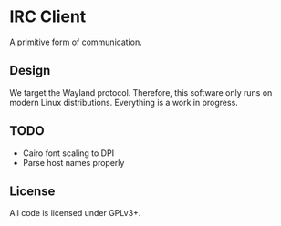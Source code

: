 # IRC Client

A primitive form of communication.

## Design

We target the Wayland protocol. Therefore, this software only runs on modern
Linux distributions. Everything is a work in progress.

## TODO

- Cairo font scaling to DPI
- Parse host names properly

## License

All code is licensed under GPLv3+.

